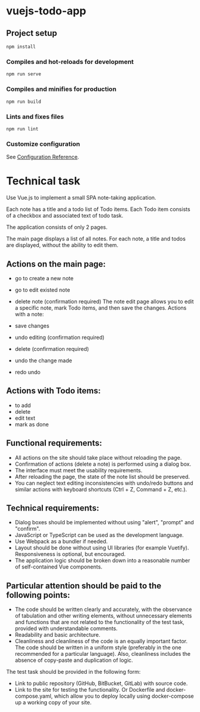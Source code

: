 # vuejs-todo-app

## Project setup

```
npm install
```

### Compiles and hot-reloads for development

```
npm run serve
```

### Compiles and minifies for production

```
npm run build
```

### Lints and fixes files

```
npm run lint
```

### Customize configuration

See [Configuration Reference](https://cli.vuejs.org/config/).

# Technical task

Use Vue.js to implement a small SPA note-taking application.

Each note has a title and a todo list of Todo items. Each Todo item consists of a checkbox and associated text of todo task.

The application consists of only 2 pages.

The main page displays a list of all notes. For each note, a title and todos are displayed, without the ability to edit them.

## Actions on the main page:

- go to create a new note
- go to edit existed note
- delete note (confirmation required)
  The note edit page allows you to edit a specific note, mark Todo items, and then save the changes. Actions with a note:

- save changes
- undo editing (confirmation required)
- delete (confirmation required)
- undo the change made
- redo undo

## Actions with Todo items:

- to add
- delete
- edit text
- mark as done

## Functional requirements:

- All actions on the site should take place without reloading the page.
- Confirmation of actions (delete a note) is performed using a dialog box.
- The interface must meet the usability requirements.
- After reloading the page, the state of the note list should be preserved.
- You can neglect text editing inconsistencies with undo/redo buttons and similar actions with keyboard shortcuts (Ctrl + Z, Command + Z, etc.).

## Technical requirements:

- Dialog boxes should be implemented without using "alert", "prompt" and "confirm".
- JavaScript or TypeScript can be used as the development language.
- Use Webpack as a bundler if needed.
- Layout should be done without using UI libraries (for example Vuetify).
  Responsiveness is optional, but encouraged.
- The application logic should be broken down into a reasonable number of self-contained Vue components.

## Particular attention should be paid to the following points:

- The code should be written clearly and accurately, with the observance of tabulation and other writing elements, without unnecessary elements and functions that are not related to the functionality of the test task, provided with understandable comments.
- Readability and basic architecture.
- Cleanliness and cleanliness of the code is an equally important factor. The code should be written in a uniform style (preferably in the one recommended for a particular language). Also, cleanliness includes the absence of copy-paste and duplication of logic.

The test task should be provided in the following form:

- Link to public repository (GitHub, BitBucket, GitLab) with source code.
- Link to the site for testing the functionality. Or Dockerfile and docker-compose.yaml, which allow you to deploy locally using docker-compose up a working copy of your site.
